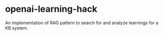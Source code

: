 # openai-learning-hack
An implementation of RAG pattern to search for and analyze learnings for a KB system.
